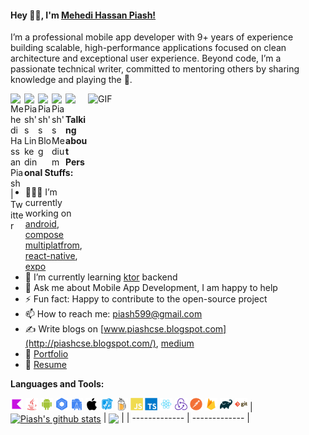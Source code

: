#### Hey 👋🏽, I'm [Mehedi Hassan Piash!](https://piashcse.github.io/) 

I’m a professional mobile app developer with 9+ years of experience building scalable, high-performance applications focused on clean architecture and exceptional user experience. Beyond code,  I’m a passionate technical writer, committed to mentoring others by sharing knowledge and playing the 🎹.

<img align="right" alt="GIF"  width="380px" height="280px" src="https://github.com/Anmol-Baranwal/Cool-GIFs-For-GitHub/assets/74038190/219bcc70-f5dc-466b-9a60-29653d8e8433" />

<a href="https://twitter.com/piashcse">
  <img align="left" alt="Mehedi Hassan Piash | Twitter" width="22px" src="https://cdn.jsdelivr.net/npm/simple-icons@v3/icons/twitter.svg" />
</a>
<a href="https://www.linkedin.com/in/piashcse/">
  <img align="left" alt="Piash's Linkedin" width="22px" src="https://cdn.jsdelivr.net/npm/simple-icons@v3/icons/linkedin.svg" />
</a>
<a href="https://medium.com/@piashcse">
  <img align="left" alt="Piash's Blog" width="22px" src="https://cdn.jsdelivr.net/npm/simple-icons@v3/icons/medium.svg" />
</a>
<a href="https://piashcse.blogspot.com/">
  <img align="left" alt="Piash's Medium" width="22px" src="https://cdn.jsdelivr.net/npm/simple-icons@v3/icons/blogger.svg" />
</a>

![](https://komarev.com/ghpvc/?username=piashcse&color=brightgreen&style=flat)

**Talking about Personal Stuffs:**

- 👨🏽‍💻 I’m currently working on [android](https://developer.android.com/docs), [compose multiplatfrom](https://www.jetbrains.com/lp/compose-multiplatform/), [react-native](https://reactnative.dev/), [expo](https://github.com/expo/expo)
- 🌱 I’m currently learning [ktor](https://ktor.io/docs/welcome.html) backend
- 💬 Ask me about Mobile App Development, I am happy to help
- ⚡ Fun fact: Happy to contribute to the open-source project
- 📫 How to reach me: piash599@gmail.com
- ✍️ Write blogs on [www.piashcse.blogspot.com](http://piashcse.blogspot.com/), [medium](https://piashcse.medium.com/)
- 🤵 [Portfolio](https://piashcse.github.io/)
- 📝 [Resume](https://drive.google.com/file/d/1X-YVE9_9Kl0Ad1_HwNFS55WTlOiBI5ip/view?usp=sharing)

</bre>

**Languages and Tools:**  

<code><img height="20" src="https://raw.githubusercontent.com/devicons/devicon/master/icons/kotlin/kotlin-plain.svg"></code>
<code><img height="20" src="https://raw.githubusercontent.com/devicons/devicon/master/icons/java/java-plain.svg"></code>
<code><img height="20" src="https://raw.githubusercontent.com/devicons/devicon/master/icons/android/android-plain.svg"></code>
<code><img height="20" src="https://raw.githubusercontent.com/devicons/devicon/master/icons/jetpackcompose/jetpackcompose-plain.svg"></code>
<code><img height="20" src="https://raw.githubusercontent.com/devicons/devicon/master/icons/androidstudio/androidstudio-plain.svg"></code>
<code><img height="20" src="https://raw.githubusercontent.com/devicons/devicon/master/icons/apple/apple-original.svg"></code>
<code><img height="20" src="https://raw.githubusercontent.com/devicons/devicon/master/icons/xcode/xcode-plain.svg"></code>
<code><img height="20" src="https://raw.githubusercontent.com/devicons/devicon/master/icons/homebrew/homebrew-original.svg"></code>
<code><img height="20" src="https://raw.githubusercontent.com/devicons/devicon/master/icons/javascript/javascript-plain.svg"></code>
<code><img height="20" src="https://raw.githubusercontent.com/devicons/devicon/master/icons/typescript/typescript-plain.svg"></code> 
<code><img height="20" src="https://raw.githubusercontent.com/github/explore/80688e429a7d4ef2fca1e82350fe8e3517d3494d/topics/react/react.png"></code>
<code><img height="20" src="https://raw.githubusercontent.com/devicons/devicon/master/icons/redux/redux-original.svg"></code> 
<code><img height="20" src="https://raw.githubusercontent.com/devicons/devicon/master/icons/postman/postman-plain.svg"></code> 
<code><img height="20" src="https://raw.githubusercontent.com/github/explore/80688e429a7d4ef2fca1e82350fe8e3517d3494d/topics/firebase/firebase.png"></code>
<code><img height="20" src="https://raw.githubusercontent.com/devicons/devicon/master/icons/gradle/gradle-original.svg"></code> 
<code><img height="20" src="https://raw.githubusercontent.com/github/explore/80688e429a7d4ef2fca1e82350fe8e3517d3494d/topics/git/git.png"></code>
</bre>
| <a href="https://github.com/piashcse/github-readme-stats"><img align="center" src="https://github-readme-stats.vercel.app/api?username=piashcse&show_icons=true&include_all_commits=true&theme=buefy&hide_border=true" alt="Piash's github stats" /></a> | <a href="https://github.com/piashcse/github-readme-stats"><img align="center" src="https://github-readme-stats.vercel.app/api/top-langs/?username=piashcse&layout=compact&theme=buefy&hide_border=true" /></a> |
| ------------- | ------------- |
